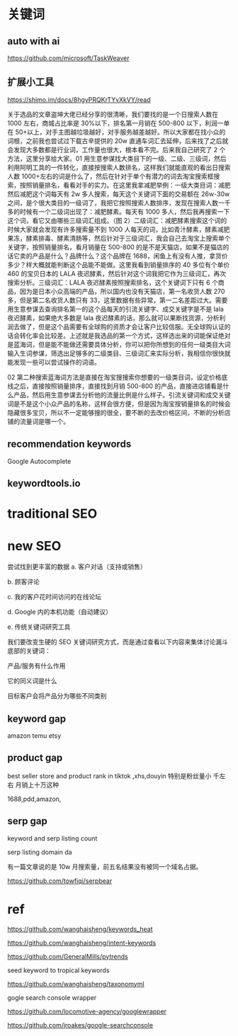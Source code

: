 # 关键词

## auto with ai

https://github.com/microsoft/TaskWeaver


## 扩展小工具

https://shimo.im/docs/8hgyPRQKrTYvXkVY/read

关于选品的文章盗坤大佬已经分享的很清晰，我们要找的是一个日搜索人数在 1000 左右，商城占比率是 30%以下，排名第一月销在 500-800 以下，利润一单在 50+以上，对手主图越垃圾越好，对手服务越差越好。所以大家都在找小众的词根，之前我也尝试过下载古辛提供的 20w 直通车词汇去延伸，后来找了之后就会发现大多数都是行业词，工作量也很大，根本看不完。后来我自己研究了 2 个方法，这里分享给大家。01 用生意参谋找大类目下的一级、二级、三级词，然后利用阿明工具的一件转化，直接按搜索人数排名，这样我们就能直观的看出日搜索人数 1000+左右的词是什么了，然后在针对于单个有潜力的词去淘宝搜索框搜索，按照销量排名，看看对手的实力。在这里我拿减肥举例：一级大类目词：减肥然后减肥这个词每天有 2w 多人搜索，每天这个关键词下面的交易额在 26w-30w 之间，是个很大类目的一级词了，我把它按照搜索人数排序，发现在搜索人数一千多的时候有一个二级词出现了：减肥酵素。每天有 1000 多人，然后我再搜索一下这个词，看它又由哪些三级词汇组成。（图 2）二级词汇：减肥酵素搜索这个词的时候大家就会发现有许多搜索量不到 1000 人每天的词，比如青汁酵素，酵素减肥果冻，酵素排毒、酵素清肠等，然后针对于三级词汇，我会自己去淘宝上搜索单个关键字，按照销量排名，看月销量在 500-800 的是不是天猫店，如果不是猫店的话它卖的产品是什么？品牌什么？这个品牌在 1688，闲鱼上有没有人推，拿货价多少？样大概就能判断这个品能不能做。这里我看到销量排序的 40 多位有个单价 460 的宝贝日本的 LALA 夜迟酵素，然后针对这个词我把它作为三级词汇，再次搜索分析。三级词汇：LALA 夜迟酵素按照搜索排名，这个关键词下只有 6 个商品，因为是日本小众高端的产品，所以国内也没有天猫店，第一名收货人数 270 多，但是第二名收货人数只有 33，这里数据有些异常，第一二名差距过大。需要用生意参谋去查询排名第一的这个品每天的引流关键字、成交关键字是不是 lala 夜迟酵素，如果绝大多数是 lala 夜迟酵素的话，那么就可以果断找货源，分析利润去做了，但是这个品需要有全球购的资质才会让客户比较信服。无全球购认证的话会转化率会比较差。上述就是我选品的第一个方式，这样选出来的词能保证绝对是蓝海词，但是能不能做还需要具体分析，你可以把你所想到的任何一级类目大词输入生词参谋，筛选出足够多的二级类目、三级词汇来实际分析，我相信你很快就能发现一些可以尝试操作的词语。

02 第二种搜索蓝海词方法是直接在淘宝搜搜索你想要的一级类目词，设定价格底线之后，直接按照销量排序，直接找到月销 500-800 的产品，直接进店铺看是什么产品，然后用生意参谋去分析他的流量比例是什么样子。引流关键词和成交关键词是不是这个小众产品的名称，这样会很方便，但是因为淘宝按销量排名的时候会隐藏很多宝贝，所以不一定能够搜的很全，要不断的去改价格区间，不断的分析店铺的流量词是哪一个。

## recommendation keywords

Google Autocomplete

## keywordtools.io

# traditional SEO

# new SEO

尝试找到更丰富的数据
a. 客户对话（支持或销售）

b. 顾客评论

c. 我的客户花时间访问的在线论坛

d. Google 内的本机功能（自动建议）

e. 传统关键词研究工具

我们要改变生硬的 SEO 关键词研究方式，而是通过查看以下内容来集体讨论漏斗底部的关键词：

产品/服务有什么作用

它的同义词是什么

目标客户会将产品分为哪些不同类别

## keyword gap

amazon temu etsy

## product gap

best seller store and product rank in tiktok ,xhs,douyin
特别是粉丝量小 千左右 月销上十万这种

1688,pdd,amazon,

## serp gap

keyword and serp listing count

serp listing domain da

有一篇文章说的是 10w 月搜索量，前五名结果没有被同一个域名占据。

https://github.com/towfiqi/serpbear

# ref

https://github.com/wanghaisheng/keywords_heat

https://github.com/wanghaisheng/intent-keywords

https://github.com/GeneralMills/pytrends

seed keyword to tropical keywords

https://github.com/wanghaisheng/taxonomyml

gogle search console wrapper

https://github.com/locomotive-agency/googlewrapper

https://github.com/jroakes/google-searchconsole
